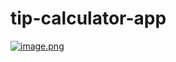 # tip-calculator-app
[![image.png](https://i.postimg.cc/NG9MK7QK/image.png)](https://postimg.cc/mh4Rq9z4)
